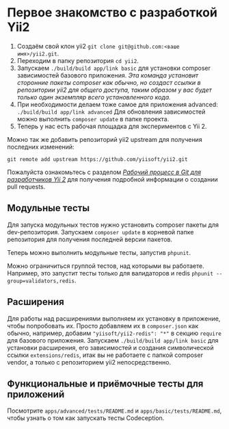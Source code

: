Первое знакомство с разработкой Yii2
=====================================

1. Создаём свой клон yii2 `git clone git@github.com:<ваше имя>/yii2.git`.
2. Переходим в папку репозитория `cd yii2`.
3. Запускаем `./build/build app/link basic` для установки composer зависимостей базового приложения.
   *Эта команда установит сторонние пакеты composer как обычно, но создаст ссылки в репозитории yii2 
   для общего доступа, таким образом у вас будет только один экземпляр всего установленного кода.*
4. При необходимости делаем тоже самое для приложения advanced: `./build/build app/link advanced`
   Для обновления зависимостей можно выполнить `composer update` в папке проекта.
5. Теперь у нас есть рабочая площадка для экспериментов с Yii 2.

Можно так же добавить репозиторий yii2 upstream для получения последних изменений:

```
git remote add upstream https://github.com/yiisoft/yii2.git
```

Пожалуйста ознакомьтесь с  разделом [*Рабочий процесс в Git для разработчиков Yii 2*](git-workflow.md) 
для получения подробной информации о создании pull requests.

Модульные тесты
----------

Для запуска модульных тестов нужно установить composer пакеты для dev-репозитория.
Запускаем `composer update` в корневой папке репозитория для получения последней версии пакетов.

Теперь можно выполнить модульные тесты, запустив `phpunit`.

Можно ограничиться группой тестов, над которыми вы работаете. Например, это запустит тесты только для валидаторов и redis
`phpunit --group=validators,redis`.

Расширения
----------

Для работы над расширениями выполняем их установку в приложение, чтобы попробовать их.
Просто добавляем их в `composer.json` как обычно, например, добавим `"yiisoft/yii2-redis": "*"` в секцию
`require` для базового приложения.
Запускаем `./build/build app/link basic` для установки расширения, его зависимостей и создания символической 
ссылки `extensions/redis`, итак вы не работаете с папкой composer vendor, а только с репозиторием yii2 непосредственно.

Функциональные и приёмочные тесты для приложений
------------------------------------------------

Посмотрите `apps/advanced/tests/README.md` и `apps/basic/tests/README.md`, чтобы узнать о том как запускать тесты Codeception.
